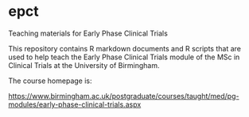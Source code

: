 # epct
Teaching materials for Early Phase Clinical Trials

This repository contains R markdown documents and R scripts that are used to help teach the Early Phase Clinical Trials module of the MSc in Clinical Trials at the University of Birmingham.

The course homepage is:

https://www.birmingham.ac.uk/postgraduate/courses/taught/med/pg-modules/early-phase-clinical-trials.aspx
